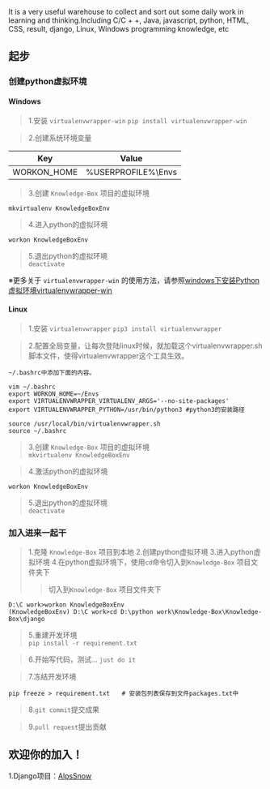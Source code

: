 It is a very useful warehouse to collect and sort out some daily work in learning and thinking.Including C/C + +, Java, javascript, python, HTML, CSS, result, django, Linux, Windows programming knowledge, etc

## 起步

### 创建python虚拟环境 
#### Windows
> 1.安装 `virtualenvwrapper-win`
```pip install virtualenvwrapper-win```

> 2.创建系统环境变量

| Key | Value | 
| ------ | ------ |
| WORKON_HOME | %USERPROFILE%\Envs |

> 3.创建 `Knowledge-Box` 项目的虚拟环境  

```mkvirtualenv KnowledgeBoxEnv```

> 4.进入python的虚拟环境  

```workon KnowledgeBoxEnv```


> 5.退出python的虚拟环境  
```deactivate```


※更多关于 `virtualenvwrapper-win` 的使用方法，请参照[windows下安装Python虚拟环境virtualenvwrapper-win](https://www.cnblogs.com/suke99/p/5355894.html)

#### Linux 
> 1.安装 `virtualenvwrapper`
```pip3 install virtualenvwrapper```

> 2.配置全局变量，让每次登陆linux时候，就加载这个virtualenvwrapper.sh脚本文件，使得virtualenvwrapper这个工具生效。

```~/.bashrc中添加下面的内容。```
```
vim ~/.bashrc
export WORKON_HOME=~/Envs
export VIRTUALENVWRAPPER_VIRTUALENV_ARGS='--no-site-packages'
export VIRTUALENVWRAPPER_PYTHON=/usr/bin/python3 #python3的安装路径

source /usr/local/bin/virtualenvwrapper.sh
source ~/.bashrc
```

> 3.创建 `Knowledge-Box` 项目的虚拟环境  
```mkvirtualenv KnowledgeBoxEnv```

> 4.激活python的虚拟环境 

```workon KnowledgeBoxEnv```

> 5.退出python的虚拟环境  
```deactivate```

### 加入进来一起干

> 1.克隆 `Knowledge-Box` 项目到本地
> 2.创建python虚拟环境
> 3.进入python虚拟环境
> 4.在python虚拟环境下，使用`cd`命令切入到`Knowledge-Box` 项目文件夹下
>> 切入到`Knowledge-Box` 项目文件夹下  
```
D:\C work>workon KnowledgeBoxEnv
(KnowledgeBoxEnv) D:\C work>cd D:\python work\Knowledge-Box\Knowledge-Box\django
```
> 5.重建开发环境  
```pip install -r requirement.txt```

> 6.开始写代码，测试... `just do it`  

> 7.冻结开发环境  
```	
pip freeze > requirement.txt　　# 安装包列表保存到文件packages.txt中　
```
> 8.`git commit`提交成果  

> 9.`pull request`提出贡献  

## 欢迎你的加入！

1.Django项目：[AlpsSnow](./django/README.md)
